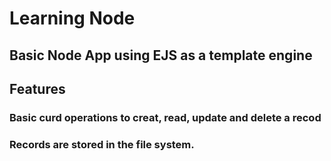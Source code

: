 # Learning Node

## Basic Node App using EJS as a template engine

## Features

### Basic curd operations to creat, read, update and delete a recod

### Records are stored in the file system.
